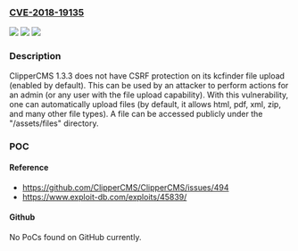 ### [CVE-2018-19135](https://cve.mitre.org/cgi-bin/cvename.cgi?name=CVE-2018-19135)
![](https://img.shields.io/static/v1?label=Product&message=n%2Fa&color=blue)
![](https://img.shields.io/static/v1?label=Version&message=n%2Fa&color=blue)
![](https://img.shields.io/static/v1?label=Vulnerability&message=n%2Fa&color=brighgreen)

### Description

ClipperCMS 1.3.3 does not have CSRF protection on its kcfinder file upload (enabled by default). This can be used by an attacker to perform actions for an admin (or any user with the file upload capability). With this vulnerability, one can automatically upload files (by default, it allows html, pdf, xml, zip, and many other file types). A file can be accessed publicly under the "/assets/files" directory.

### POC

#### Reference
- https://github.com/ClipperCMS/ClipperCMS/issues/494
- https://www.exploit-db.com/exploits/45839/

#### Github
No PoCs found on GitHub currently.

